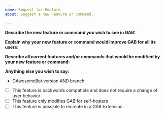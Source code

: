 ```yaml
---
name: Request for Feature
about: Suggest a new Feature or command.

---
```


<!--
If you need help with GAwesomeBot self-hosting or usage, please go to the GAwesomeBot Discord instead:
  https://discord.gg/NZwzJ9Q
This issue tracker is only for bug reports and enhancement suggestions. You won't receive any basic help here.
-->

<!--
Basic Information
-->

**Describe the new feature or command you wish to see in GAB:**


**Explain why your new feature or command would improve GAB for all its users:**


**Describe all current features and/or commands that would be modified by your new feature or command:**


**Anything else you wish to say:**

<!--
Additional Details
-->

- GAwesomeBot version AND branch:
- [ ] This feature is backwards compatible and does not require a change of user behavior
- [ ] This feature only modifies GAB for self-hosters
- [ ] This feature is possible to recreate in a GAB Extension
